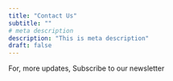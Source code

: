 ```yaml
---
title: "Contact Us"
subtitle: ""
# meta description
description: "This is meta description"
draft: false
---
```



For, more updates, Subscribe to our newsletter 



